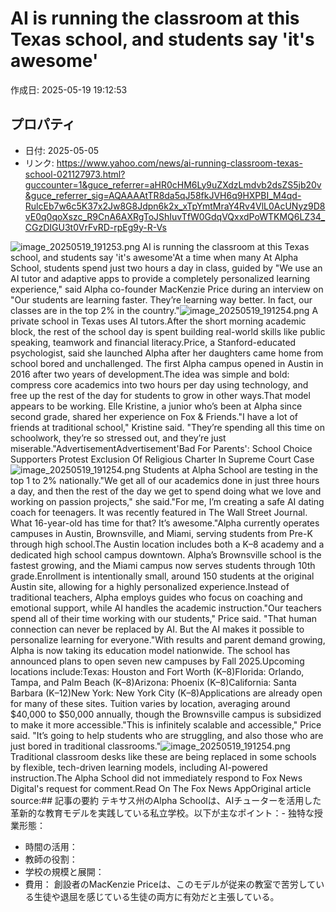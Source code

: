 # AI is running the classroom at this Texas school, and students say 'it's awesome'

作成日: 2025-05-19 19:12:53

## プロパティ

- 日付: 2025-05-05
- リンク: https://www.yahoo.com/news/ai-running-classroom-texas-school-021127973.html?guccounter=1&guce_referrer=aHR0cHM6Ly9uZXdzLmdvb2dsZS5jb20v&guce_referrer_sig=AQAAAAtTR8da5qJ58fkJVH6q9HXPBI_M4qd-RulcEb7w6c5K37x2Jw8G8Jdpn6k2x_xTpYmtMraY4Rv4VlL0AcUNyz9D8vE0q0qoXszc_R9CnA6AXRgToJShIuvTfW0GdqVQxxdPoWTKMQ6LZ34_CGzDIGU3t0VrFvRD-rpEg9y-R-Vs

![image_20250519_191253.png](../assets/image_20250519_191253.png)
AI is running the classroom at this Texas school, and students say 'it's awesome'At a time when many At Alpha School, students spend just two hours a day in class, guided by "We use an AI tutor and adaptive apps to provide a completely personalized learning experience," said Alpha co-founder MacKenzie Price during an interview on "Our students are learning faster. They’re learning way better. In fact, our classes are in the top 2% in the country."![image_20250519_191254.png](../assets/image_20250519_191254.png)
A private school in Texas uses AI tutors.After the short morning academic block, the rest of the school day is spent building real-world skills like public speaking, teamwork and financial literacy.Price, a Stanford-educated psychologist, said she launched Alpha after her daughters came home from school bored and unchallenged. The first Alpha campus opened in Austin in 2016 after two years of development.The idea was simple and bold: compress core academics into two hours per day using technology, and free up the rest of the day for students to grow in other ways.That model appears to be working. Elle Kristine, a junior who’s been at Alpha since second grade, shared her experience on Fox & Friends."I have a lot of friends at traditional school," Kristine said. "They’re spending all this time on schoolwork, they’re so stressed out, and they’re just miserable."AdvertisementAdvertisement'Bad For Parents': School Choice Supporters Protest Exclusion Of Religious Charter In Supreme Court Case![image_20250519_191254.png](../assets/image_20250519_191254.png)
Students at Alpha School are testing in the top 1 to 2% nationally."We get all of our academics done in just three hours a day, and then the rest of the day we get to spend doing what we love and working on passion projects," she said."For me, I’m creating a safe AI dating coach for teenagers. It was recently featured in The Wall Street Journal. What 16-year-old has time for that? It’s awesome."Alpha currently operates campuses in Austin, Brownsville, and Miami, serving students from Pre-K through high school.The Austin location includes both a K–8 academy and a dedicated high school campus downtown. Alpha’s Brownsville school is the fastest growing, and the Miami campus now serves students through 10th grade.Enrollment is intentionally small, around 150 students at the original Austin site, allowing for a highly personalized experience.Instead of traditional teachers, Alpha employs guides who focus on coaching and emotional support, while AI handles the academic instruction."Our teachers spend all of their time working with our students," Price said. "That human connection can never be replaced by AI. But the AI makes it possible to personalize learning for everyone."With results and parent demand growing, Alpha is now taking its education model nationwide. The school has announced plans to open seven new campuses by Fall 2025.Upcoming locations include:Texas: Houston and Fort Worth (K–8)Florida: Orlando, Tampa, and Palm Beach (K–8)Arizona: Phoenix (K–8)California: Santa Barbara (K–12)New York: New York City (K–8)Applications are already open for many of these sites. Tuition varies by location, averaging around $40,000 to $50,000 annually, though the Brownsville campus is subsidized to make it more accessible."This is infinitely scalable and accessible," Price said. "It’s going to help students who are struggling, and also those who are just bored in traditional classrooms."![image_20250519_191254.png](../assets/image_20250519_191254.png)
Traditional classroom desks like these are being replaced in some schools by flexible, tech-driven learning models, including AI-powered instruction.The Alpha School did not immediately respond to Fox News Digital's request for comment.Read On The Fox News AppOriginal article source:## 記事の要約
テキサス州のAlpha Schoolは、AIチューターを活用した革新的な教育モデルを実践している私立学校。以下が主なポイント：- 独特な授業形態：
- 時間の活用：
- 教師の役割：
- 学校の規模と展開：
- 費用：
創設者のMacKenzie Priceは、このモデルが従来の教室で苦労している生徒や退屈を感じている生徒の両方に有効だと主張している。